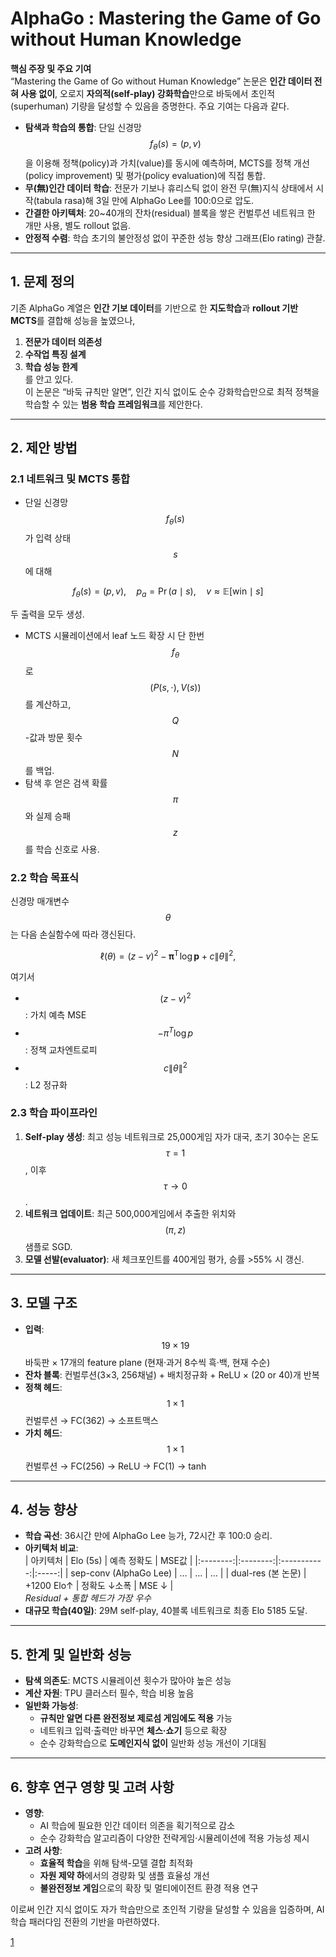 # AlphaGo : Mastering the Game of Go without Human Knowledge 

**핵심 주장 및 주요 기여**  
“Mastering the Game of Go without Human Knowledge” 논문은 **인간 데이터 전혀 사용 없이**, 오로지 **자의적(self-play) 강화학습**만으로 바둑에서 초인적(superhuman) 기량을 달성할 수 있음을 증명한다. 주요 기여는 다음과 같다.  
- **탐색과 학습의 통합**: 단일 신경망 $$f_\theta(s)=(p,v)$$을 이용해 정책(policy)과 가치(value)를 동시에 예측하며, MCTS를 정책 개선(policy improvement) 및 평가(policy evaluation)에 직접 통합.  
- **무(無)인간 데이터 학습**: 전문가 기보나 휴리스틱 없이 완전 무(無)지식 상태에서 시작(tabula rasa)해 3일 만에 AlphaGo Lee를 100:0으로 압도.  
- **간결한 아키텍처**: 20~40개의 잔차(residual) 블록을 쌓은 컨벌루션 네트워크 한 개만 사용, 별도 rollout 없음.  
- **안정적 수렴**: 학습 초기의 불안정성 없이 꾸준한 성능 향상 그래프(Elo rating) 관찰.  

***

## 1. 문제 정의  
기존 AlphaGo 계열은 **인간 기보 데이터**를 기반으로 한 **지도학습**과 **rollout 기반 MCTS**를 결합해 성능을 높였으나,  
1) **전문가 데이터 의존성**  
2) **수작업 특징 설계**  
3) **학습 성능 한계**  
를 안고 있다.  
이 논문은 “바둑 규칙만 알면”, 인간 지식 없이도 순수 강화학습만으로 최적 정책을 학습할 수 있는 **범용 학습 프레임워크**를 제안한다.  

***

## 2. 제안 방법  
### 2.1 네트워크 및 MCTS 통합  
- 단일 신경망 $$f_\theta(s)$$가 입력 상태 $$s$$에 대해  

$$
    f_\theta(s) = (p, v),\quad p_a = \Pr(a\mid s),\quad v \approx \mathbb{E}[\text{win}\mid s]
  $$  
  
  두 출력을 모두 생성.  
- MCTS 시뮬레이션에서 leaf 노드 확장 시 단 한번 $$f_\theta$$로 $$(P(s,\cdot), V(s))$$를 계산하고,  
  $$Q$$-값과 방문 횟수 $$N$$를 백업.  
- 탐색 후 얻은 검색 확률 $$\pi$$와 실제 승패 $$z$$를 학습 신호로 사용.  

### 2.2 학습 목표식  
신경망 매개변수 $$\theta$$는 다음 손실함수에 따라 갱신된다.  

$$
\ell(\theta) = (z - v)^2 - \boldsymbol{\pi}^\mathsf{T}\!\log \boldsymbol{p} + c\|\theta\|^2,
$$  

여기서  
- $$(z-v)^2$$: 가치 예측 MSE  
- $$-\pi^T\log p$$: 정책 교차엔트로피  
- $$c\|\theta\|^2$$: L2 정규화  

### 2.3 학습 파이프라인  
1. **Self-play 생성**: 최고 성능 네트워크로 25,000게임 자가 대국, 초기 30수는 온도 $$\tau=1$$, 이후 $$\tau\to0$$.  
2. **네트워크 업데이트**: 최근 500,000게임에서 추출한 위치와 $$(\pi,z)$$ 샘플로 SGD.  
3. **모델 선발(evaluator)**: 새 체크포인트를 400게임 평가, 승률 >55% 시 갱신.  

***

## 3. 모델 구조  
- **입력**: $$19\times19$$ 바둑판 × 17개의 feature plane (현재·과거 8수씩 흑·백, 현재 수순)  
- **잔차 블록**: 컨벌루션(3×3, 256채널) + 배치정규화 + ReLU × (20 or 40)개 반복  
- **정책 헤드**: $$1\times1$$ 컨벌루션 → FC(362) → 소프트맥스  
- **가치 헤드**: $$1\times1$$ 컨벌루션 → FC(256) → ReLU → FC(1) → tanh  

***

## 4. 성능 향상  
- **학습 곡선**: 36시간 만에 AlphaGo Lee 능가, 72시간 후 100:0 승리.  
- **아키텍처 비교**:  
  | 아키텍처 | Elo (5s) | 예측 정확도 | MSE값 |
  |:--------:|:--------:|:-----------:|:-----:|
  | sep-conv (AlphaGo Lee) | … | … | … |
  | dual-res (본 논문)     | +1200 Elo↑ | 정확도 ↓소폭 | MSE ↓ |  
  *Residual + 통합 헤드가 가장 우수*  
- **대규모 학습(40일)**: 29M self-play, 40블록 네트워크로 최종 Elo 5185 도달.  

***

## 5. 한계 및 일반화 성능  
- **탐색 의존도**: MCTS 시뮬레이션 횟수가 많아야 높은 성능  
- **계산 자원**: TPU 클러스터 필수, 학습 비용 높음  
- **일반화 가능성**:  
  - **규칙만 알면 다른 완전정보 제로섬 게임에도 적용** 가능  
  - 네트워크 입력·출력만 바꾸면 **체스·쇼기** 등으로 확장  
  - 순수 강화학습으로 **도메인지식 없이** 일반화 성능 개선이 기대됨  

***

## 6. 향후 연구 영향 및 고려 사항  
- **영향**:  
  - AI 학습에 필요한 인간 데이터 의존을 획기적으로 감소  
  - 순수 강화학습 알고리즘이 다양한 전략게임·시뮬레이션에 적용 가능성 제시  
- **고려 사항**:  
  - **효율적 학습**을 위해 탐색-모델 결합 최적화  
  - **자원 제약 하**에서의 경량화 및 샘플 효율성 개선  
  - **불완전정보 게임**으로의 확장 및 멀티에이전트 환경 적용 연구  

이로써 인간 지식 없이도 자가 학습만으로 초인적 기량을 달성할 수 있음을 입증하며, AI 학습 패러다임 전환의 기반을 마련하였다.

[1](https://ppl-ai-file-upload.s3.amazonaws.com/web/direct-files/attachments/22370781/956fee78-bb77-4303-8811-535b803e18c8/nature24270.pdf)
